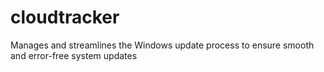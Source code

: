 # cloudtracker
Manages and streamlines the Windows update process to ensure smooth and error-free system updates
